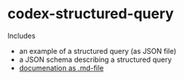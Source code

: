 # codex-structured-query

Includes 
* an example of a structured query (as JSON file)
* a JSON schema describing a structured query
* [documenation as .md-file](documentation/2021_10_18StructeredQueryV2Documentation.md) 
